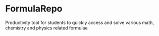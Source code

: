# FormulaRepo
Productivity tool for students to quickly access and solve various math, chemistry and physics related formulae
